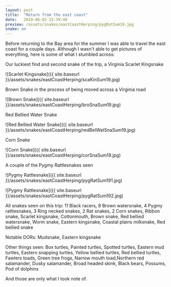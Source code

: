 ```yaml
---
layout: post
title:  "Return from the east coast"
date:   2019-06-02 15:39:40
preview: /assets/snakes/eastCoastHerping/pygRatSum19.jpg
snake: on
---
```

Before returning to the Bay area for the summer I was able to travel the east coast for a couple days. Although I wasn't able to get pictures of everything, here is some of what I stumbled across:

Our luckiest find and second snake of the trip, a Virginia Scarlet Kingsnake

![Scarlet Kingsnake]({{ site.baseurl }}/assets/snakes/eastCoastHerping/scaKinSum19.jpg)

Brown Snake in the process of being moved across a Virginia road

![Brown Snake]({{ site.baseurl }}/assets/snakes/eastCoastHerping/broSnaSum19.jpg)

Red Bellied Water Snake

![Red Bellied Water Snake]({{ site.baseurl }}/assets/snakes/eastCoastHerping/redBelWatSnaSum19.jpg)

Corn Snake

![Corn Snake]({{ site.baseurl }}/assets/snakes/eastCoastHerping/corSnaSum19.jpg)

A couple of the Pygmy Rattlesnakes seen

![Pygmy Rattlesnake]({{ site.baseurl }}/assets/snakes/eastCoastHerping/pygRatSum191.jpg)

![Pygmy Rattlesnake]({{ site.baseurl }}/assets/snakes/eastCoastHerping/pygRatSum192.jpg)

All snakes seen on this trip: 11 Black racers, 8 Brown watersnake, 4 Pygmy rattlesnakes, 3 Ring necked snakes, 2 Rat snakes, 2 Corn snakes, Ribbon snake, Scarlet kingsnake, Cottonmouth, Brown snake, Red bellied watersnake, Worm snake, Eastern kingsnake, Coastal plains milksnake, Red bellied snake

Notable DORs: Mudsnake, Eastern kingsnake

Other things seen: Box turtles, Painted turtles, Spotted turtles, Eastern mud turtles, Eastern snapping turtles, Yellow bellied turtles, Red bellied turtles, Fawlers toads, Green tree frogs, Narrow mouth toad,Northern red salamander, Dusky salamander, Broad headed skink, Black bears, Possums, Pod of dolphins

And those are only what I took note of.